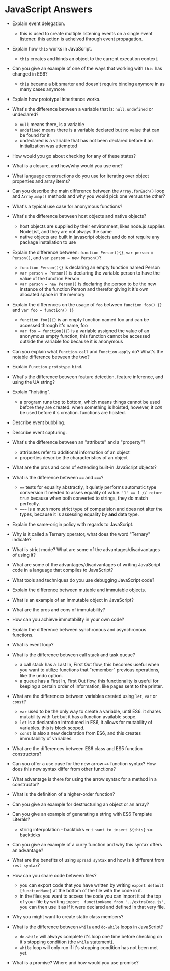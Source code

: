 # JavaScript Answers


* Explain event delegation.
    - this is used to create multiple listening events on a single event listener. this action is acheived through
    event propagation. 
* Explain how `this` works in JavaScript.
    - `this` creates and binds an object to the current execution context.
* Can you give an example of one of the ways that working with `this` has changed in ES6?
    - `this` became a bit smarter and doesn't require binding anymore in as many cases anymore
* Explain how prototypal inheritance works.
* What's the difference between a variable that is: `null`, `undefined` or undeclared?
    - `null` means there, is a variable 
    - `undefined` means there is a variable declared but no value that can be found for it
    - undeclared is a variable that has not been declared before it an initialization was attempted 
* How would you go about checking for any of these states?
* What is a closure, and how/why would you use one?
* What language constructions do you use for iterating over object properties and array items?
* Can you describe the main difference between the `Array.forEach()` loop and `Array.map()` methods and why you would pick one versus the other?
* What's a typical use case for anonymous functions?
* What's the difference between host objects and native objects?
    - host objects are supplied by their environment, likes node.js supplies NodeList, and they are not always the same
    - native objects are built in javascript objects and do not require any package installation to use
* Explain the difference between: `function Person(){}`, `var person = Person()`, and `var person = new Person()`?
    - `function Person(){}` is declaring an empty function named Person
    - `var person = Person()` is declaring the variable person to have the value of the function Person
    - `var person = new Person()` is declaring the person to be the new instance of the function Person and therefor 
    giving it it's own allocated space in the memory
* Explain the differences on the usage of `foo` between `function foo() {}` and `var foo = function() {}`
    - `function foo(){}` is an empty function named foo and can be accessed through it's name, foo
    - `var foo = function(){}` is a variable assigned the value of an anonymous empty function, this function cannot be 
    accessed outside the variable foo because it is anonymous
* Can you explain what `Function.call` and `Function.apply` do? What's the notable difference between the two?
* Explain `Function.prototype.bind`.
* What's the difference between feature detection, feature inference, and using the UA string?
* Explain "hoisting".
    - a program runs top to bottom, which means things cannot be used before they are created. when something is hoisted,
    however, it *can* be used before it's creation. functions are hoisted. 
* Describe event bubbling.
* Describe event capturing.
* What's the difference between an "attribute" and a "property"?
    - attributes refer to additional information of an object
    - properties describe the characteristics of an object
* What are the pros and cons of extending built-in JavaScript objects?
* What is the difference between `==` and `===`?
    - `==` tests for equality abstractly, it quietly performs automatic type conversion if needed to asses equality 
    of value. `'1' == 1 // return true` because when both converted to strings, they do match perfectly.
    - `===` is a much more strict type of comparision and does not alter the types, because it is assessing equality by 
    **and** data type.
* Explain the same-origin policy with regards to JavaScript.
* Why is it called a Ternary operator, what does the word "Ternary" indicate?
* What is strict mode? What are some of the advantages/disadvantages of using it?
* What are some of the advantages/disadvantages of writing JavaScript code in a language that compiles to JavaScript?
* What tools and techniques do you use debugging JavaScript code?
* Explain the difference between mutable and immutable objects.
* What is an example of an immutable object in JavaScript?
* What are the pros and cons of immutability?
* How can you achieve immutability in your own code?
* Explain the difference between synchronous and asynchronous functions.
* What is event loop?
* What is the difference between call stack and task queue?
    - a call stack has a Last In, First Out flow, this becomes useful when you want to utilize functions that "remember"
    previous operations, like the undo option.
    - a queue has a First In, First Out flow, this functionality is useful for keeping a certain order of information, 
    like pages sent to the printer.
* What are the differences between variables created using `let`, `var` or `const`?
    - `var` used to be the only way to create a variable, until ES6. it shares mutability with `let` but it has a function
    available scope.
    - `let` is a declaration introduced in ES6, it allows for mutability of variables. this is block scoped.
    - `const` is also a new declaration from ES6, and this creates immutability of variables.
    
* What are the differences between ES6 class and ES5 function constructors?
* Can you offer a use case for the new arrow `=>` function syntax? How does this new syntax differ from other functions?
* What advantage is there for using the arrow syntax for a method in a constructor?
* What is the definition of a higher-order function?
* Can you give an example for destructuring an object or an array?
* Can you give an example of generating a string with ES6 Template Literals?
    - string interpolation - backticks => `i want to insert ${this}`  <= backticks
* Can you give an example of a curry function and why this syntax offers an advantage?
* What are the benefits of using `spread syntax` and how is it different from `rest syntax`?
* How can you share code between files?
    - you can export code that you have written by writing `export default [functionName]` at the bottom of the file 
    with the code in it.
    - in the files you want to access the code you can import it at the top of your file by writing `import 
    functionName from '../extraCode.js'`, you can then use it as if it were declared and defined in that very file.
* Why you might want to create static class members?
* What is the difference between `while` and `do-while` loops in JavaScript?
    - `do-while` will always complete it's loop one time before checking on it's stopping condition (the `while` statement).
    - `while` loop will only run if it's stopping condition has not been met yet.
* What is a promise? Where and how would you use promise?
